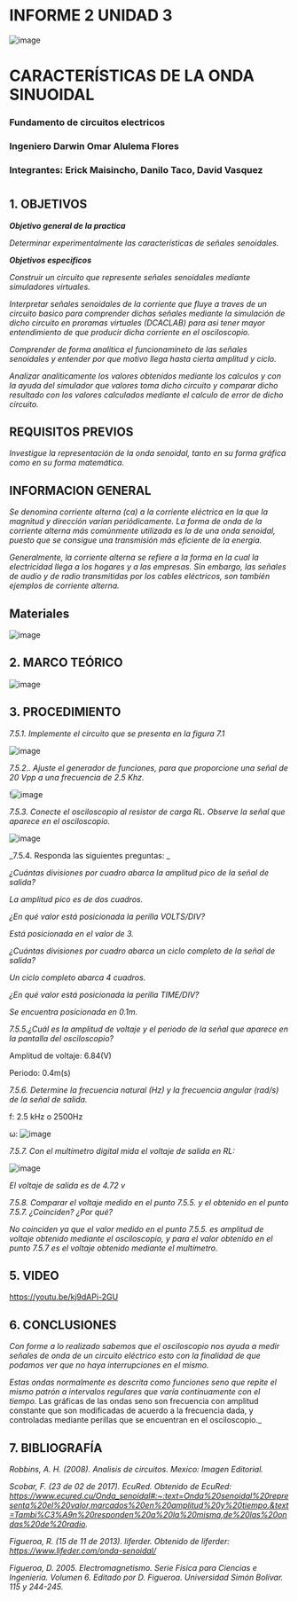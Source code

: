 # INFORME 2 UNIDAD 3

![image](https://user-images.githubusercontent.com/85728185/122873688-b1ff8480-d2f7-11eb-8db4-6c559deb9572.png)

# CARACTERÍSTICAS DE LA ONDA SINUOIDAL

### Fundamento de circuitos electricos
### Ingeniero  Darwin Omar Alulema Flores

### Integrantes: Erick Maisincho, Danilo Taco, David Vasquez
#

## 1. OBJETIVOS

***Objetivo general de la practica***

_Determinar experimentalmente las características de señales senoidales._

***Objetivos especificos***

_Construir un circuito que represente señales senoidales mediante simuladores virtuales._

_Interpretar señales senoidales de la corriente que fluye a traves de un circuito basico para comprender dichas señales mediante la simulación de dicho circuito en proramas virtuales (DCACLAB) para asi tener mayor entendimiento de que producir dicha corriente en el osciloscopio._

_Comprender de forma analitica el funcionamineto de las señales senoidales y entender por que motivo llega hasta cierta amplitud y ciclo._

_Analizar analiticamente los valores obtenidos mediante los calculos y con la ayuda del simulador que valores toma dicho circuito y  comparar dicho resultado con los valores calculados mediante el calculo de error de dicho circuito._

## REQUISITOS PREVIOS

_Investigue la representación de la onda senoidal, tanto en su forma gráfica como
en su forma matemática._

## INFORMACION GENERAL

_Se denomina corriente alterna (ca) a la corriente eléctrica en la que la magnitud y
dirección varían periódicamente. La forma de onda de la corriente alterna más
comúnmente utilizada es la de una onda senoidal, puesto que se consigue una transmisión
más eficiente de la energía._

_Generalmente, la corriente alterna se refiere a la forma en la cual la electricidad
llega a los hogares y a las empresas. Sin embargo, las señales de audio y de radio
transmitidas por los cables eléctricos, son también ejemplos de corriente alterna._

## Materiales

![image](https://user-images.githubusercontent.com/85728185/132267430-566043d9-c8ee-49c1-adc8-34a303c528be.png)

## 2. MARCO TEÓRICO 

![image](https://user-images.githubusercontent.com/85259801/132377978-3fec477f-e847-443c-aef6-9a0c3b3c79c4.png)


## 3. PROCEDIMIENTO

_7.5.1. Implemente el circuito que se presenta en la figura 7.1_

![image](https://user-images.githubusercontent.com/85259801/132255995-db98e4e7-22a1-42ff-9050-1b2247a94443.png)

_7.5.2.. Ajuste el generador de funciones, para que proporcione una señal de 20 Vpp a
una frecuencia de 2.5 Khz._

!![image](https://user-images.githubusercontent.com/85259801/132271474-8581303c-305d-43c4-82cf-2867f9b950cf.png)

_7.5.3. Conecte el osciloscopio al resistor de carga RL. Observe la señal que aparece en
el osciloscopio._

![image](https://user-images.githubusercontent.com/85259801/132271561-0c471e8c-ced9-45a0-b4e6-f72012df738f.png)

_7.5.4. Responda las siguientes preguntas: _

_¿Cuántas divisiones por cuadro abarca la amplitud pico de la señal de salida?_

_La amplitud pico es de dos cuadros._

_¿En qué valor está posicionada la perilla VOLTS/DIV?_

_Está posicionada en el valor de 3._

_¿Cuántas divisiones por cuadro abarca un ciclo completo de la señal de salida?_

_Un ciclo completo abarca 4 cuadros._ 

_¿En qué valor está posicionada la perilla TIME/DIV?_

_Se encuentra posicionada en 0.1m._

_7.5.5.¿Cuál es la amplitud de voltaje y el periodo de la señal que aparece en la pantalla
del osciloscopio?_

Amplitud de voltaje: 6.84(V)

Periodo: 0.4m(s)

_7.5.6. Determine la frecuencia natural (Hz) y la frecuencia angular (rad/s) de la señal de
salida._

f: 2.5 kHz o 2500Hz

ω: ![image](https://user-images.githubusercontent.com/84418933/132284618-703bf843-df8c-45b2-85dd-b55a0690aeb1.png)

_7.5.7. Con el multímetro digital mida el voltaje de salida en RL:_ 

![image](https://user-images.githubusercontent.com/85259801/132272107-03d61e89-eb32-4219-a9bc-02124c8b418d.png)

_El voltaje de salida es de 4.72 v_

_7.5.8. Comparar el voltaje medido en el punto 7.5.5. y el obtenido en el punto 7.5.7.
¿Coinciden? ¿Por qué?_

_No coinciden ya que el valor medido en el punto 7.5.5. es amplitud de voltaje obtenido mediante el osciloscopio, y para el valor obtenido en el punto 7.5.7 es el voltaje obtenido mediante el multímetro._

## 5. VIDEO

https://youtu.be/kj9dAPi-2GU

## 6. CONCLUSIONES

_Con forme a lo realizado sabemos que el osciloscopio nos ayuda a medir señales de onda de un circuito eléctrico esto con la finalidad de que podamos ver que no haya interrupciones en el mismo._

_Estas ondas normalmente es descrita como funciones seno que repite el mismo patrón a intervalos regulares que varía continuamente con el tiempo._
Las gráficas de las ondas seno son frecuencia con amplitud constante que son modificadas de acuerdo a la frecuencia dada, y controladas mediante perillas que se encuentran en el osciloscopio._


## 7. BIBLIOGRAFÍA

_Robbins, A. H. (2008). Analisis de circuitos. Mexico: Imagen Editorial._

_Scobar, F. (23 de 02 de 2017). EcuRed. Obtenido de EcuRed: https://www.ecured.cu/Onda_senoidal#:~:text=Onda%20senoidal%20representa%20el%20valor,marcados%20en%20amplitud%20y%20tiempo.&text=Tambi%C3%A9n%20responden%20a%20la%20misma,de%20las%20ondas%20de%20radio._

_Figueroa, R. (15 de 11 de 2013). liferder. Obtenido de liferder: https://www.lifeder.com/onda-senoidal/_

_Figueroa, D. 2005. Electromagnetismo. Serie Física para Ciencias e Ingeniería. Volumen 6. Editado por D. Figueroa. Universidad Simón Bolívar. 115 y 244-245._

























